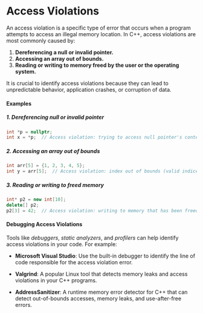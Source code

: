 # Access Violations

An access violation is a specific type of error that occurs when a program attempts to access an illegal memory location. In C++, access violations are most commonly caused by:

1. **Dereferencing a null or invalid pointer.**
2. **Accessing an array out of bounds.**
3. **Reading or writing to memory freed by the user or the operating system.**

It is crucial to identify access violations because they can lead to unpredictable behavior, application crashes, or corruption of data.

#### Examples

##### 1. Dereferencing null or invalid pointer

```cpp
int *p = nullptr;
int x = *p;  // Access violation: trying to access null pointer's content
```

##### 2. Accessing an array out of bounds

```cpp
int arr[5] = {1, 2, 3, 4, 5};
int y = arr[5];  // Access violation: index out of bounds (valid indices are 0-4)
```

##### 3. Reading or writing to freed memory

```cpp
int* p2 = new int[10];
delete[] p2;
p2[3] = 42;  // Access violation: writing to memory that has been freed
```

#### Debugging Access Violations

Tools like _debuggers_, _static analyzers_, and _profilers_ can help identify access violations in your code. For example:

* **Microsoft Visual Studio**: Use the built-in debugger to identify the line of code responsible for the access violation error.

* **Valgrind**: A popular Linux tool that detects memory leaks and access violations in your C++ programs.

* **AddressSanitizer**: A runtime memory error detector for C++ that can detect out-of-bounds accesses, memory leaks, and use-after-free errors.
